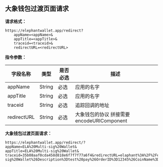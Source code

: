 ## 大象钱包过渡页面请求
**请求格式：**
```
https://elephantwallet.app/redirect?
	appName=<appName>&
	appTitle=<appTitle>&
	traceid=<traceid>&
	redirectURL=<redirectURL>
```
**指令参数：**

字段名称           | 类型              | 是否必选 | 描述
----------------------| ------------------- | ------------------- | -------------------
appName                | String     | 必选 | 应用的名字
appTitle               | String     | 必选 | 应用的名字
traceid                 | String    | 必选 | 追踪回调的地址
redirectURL         | String     | 必选 | 大象钱包的协议 拼接需要encodeURIComponent


**大象钱包过渡页面请求：**
```
https://elephantwallet.app/redirect/?
appName=ELA%20Multi-sig%20Wallet&
appTitle=ELA%20Multi-sig%20Wallet&
traceid=35b08aaf0cda458d818e6f7f7f77a6f4&redirectURL=elaphant%3A%2F%2Felapay%3FAppID%3Df4d54cd97afa828a9705e38eb679fad564cf3adf4cecd1a5503498155969b07baaa4c4a016084c0f21e06c59e76c33929925052d7d0ae3cfc679a0fdf48ec23f%26AppName%3DELA%20Multi-sig%20Wallet%26Description%3Dtest%20pay%26OrderID%3D12345%26CoinName%3DELA%26Amount%3D0.1%26ReceivingAddress%3DEYf3wvaiNHWvrEXL1bwSV5LytbhiPb6Vby%26DID%3DipFFpL1JwPRQKfhmxak8r1wWEbdkJ3rXZu%26PublicKey%3D035731ff69f8cfdcd9881e573143d71de2390b2e8e71fa14729e6b506f5d74939d%26ReturnUrl%3Dhttps%253A%252F%252Fwww.baidu.com%252F

```